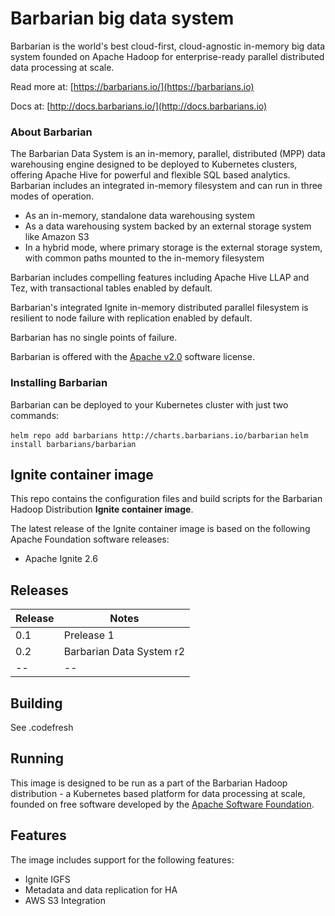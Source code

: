 # Barbarian big data system

Barbarian is the world's best cloud-first, cloud-agnostic in-memory big data system founded on Apache Hadoop for enterprise-ready parallel distributed data processing at scale.

Read more at:
[https://barbarians.io/](https://barbarians.io)

Docs at:
[http://docs.barbarians.io/](http://docs.barbarians.io)

### About Barbarian

The Barbarian Data System is an in-memory, parallel, distributed (MPP) data warehousing engine designed to be deployed to Kubernetes clusters, offering Apache Hive for powerful and flexible SQL based analytics. Barbarian includes an integrated in-memory filesystem and can run in three modes of operation.
* As an in-memory, standalone data warehousing system
* As a data warehousing system backed by an external storage system like Amazon S3
* In a hybrid mode, where primary storage is the external storage system, with common paths mounted to the in-memory filesystem

Barbarian includes compelling features including Apache Hive LLAP and Tez, with transactional tables enabled by default. 

Barbarian's integrated Ignite in-memory distributed parallel filesystem is resilient to node failure with replication enabled by default.

Barbarian has no single points of failure.

Barbarian is offered with the [Apache v2.0](https://www.apache.org/licenses/LICENSE-2.0) software license.

### Installing Barbarian

Barbarian can be deployed to your Kubernetes cluster with just two commands:

```helm repo add barbarians http://charts.barbarians.io/barbarian```
```helm install barbarians/barbarian```

## Ignite container image

This repo contains the configuration files and build scripts for the Barbarian Hadoop Distribution **Ignite container image**.

The latest release of the Ignite container image is based on the following Apache Foundation software releases:
- Apache Ignite 2.6

## Releases

| Release | Notes |
| -- | -- |
| 0.1 | Prelease 1 |
| 0.2 | Barbarian Data System r2 |
| -- | -- |

## Building

See .codefresh

## Running

This image is designed to be run as a part of the Barbarian Hadoop distribution - a Kubernetes based platform for data processing at scale, founded on free software developed by the [Apache Software Foundation](https://www.apache.org/).

## Features

The image includes support for the following features:
- Ignite IGFS
- Metadata and data replication for HA
- AWS S3 Integration

